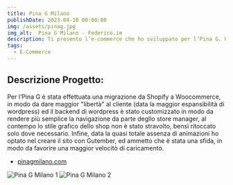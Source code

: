 ```yaml
---
title: Pina G Milano
publishDate: 2023-04-10 00:00:00
img: /assets/pinag.jpg
img_alt:  Pina G Milano - Federico.im
description: Ti presento l’e-commerce che ho sviluppato per l’Pina G. Un brand di moda che realizza Camicie. L'ecommerce è stato realizzato in collaborazione con la 3PCOMUNICATION.
tags:
  - E-Commerce
---
```

## Descrizione Progetto:



Per l’Pina G è stata effettuata una migrazione da Shopify a Woocommerce, in modo da dare maggior "libertà" al cliente (data la maggior espansibilità di wordpress) ed il backend di wordpress è stato customizzato in modo da rendere più semplice la navigazione da parte degllo store manager, al contempo lo stile grafico dello shop non è stato stravolto, bensì ritoccato solo dove necessario.
Infine, data la quasi totale assenza di animazioni ho optato nel creare il sito con Gutember, ed ammetto che è stata una sfida, in modo da favorire una maggior velocitò di caricamento.
- <a href="https://pinagmilano.com/">pinagmilano.com</a>

<img
					src="/assets/pinag-1.jpg"
					alt="Pina G Milano 1"
				/>
<img
					src="/assets/pinag-2.jpg"
					alt="Pina G Milano 2"
				/>